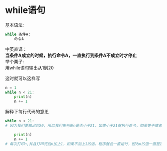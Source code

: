 # while语句  
基本语法:
```python  
while 条件A:
    命令A
```
中英直译：  
**当条件A成立的时候，执行命令A，一直执行到条件A不成立时才停止**  
举个栗子:  
用while语句输出从1到20  

这时就可以这样写  
```python
n = 1
while n < 21:
    print(n)
    n += 1
```

解释下每行代码的意思  
```python
while n < 21:
# 因为我们要输出到20，所以我们先判断n是否小于21，如果小于21就执行命令，如果等于或者大于21，就停止命令
```  

```python
    print(n)
    n += 1
# 每次打印n,并且打印完后n加上1，如果不加上1的话，程序就会一直运行，因为n的值一直是1，一直小于21
```
